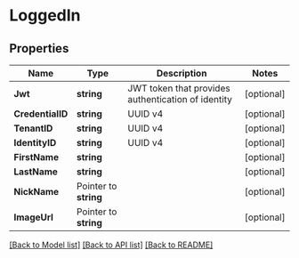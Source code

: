 # LoggedIn

## Properties

Name | Type | Description | Notes
------------ | ------------- | ------------- | -------------
**Jwt** | **string** | JWT token that provides authentication of identity | [optional] 
**CredentialID** | **string** | UUID v4 | [optional] 
**TenantID** | **string** | UUID v4 | [optional] 
**IdentityID** | **string** | UUID v4 | [optional] 
**FirstName** | **string** |  | [optional] 
**LastName** | **string** |  | [optional] 
**NickName** | Pointer to **string** |  | [optional] 
**ImageUrl** | Pointer to **string** |  | [optional] 

[[Back to Model list]](../README.md#documentation-for-models) [[Back to API list]](../README.md#documentation-for-api-endpoints) [[Back to README]](../README.md)


